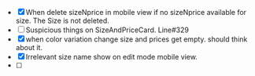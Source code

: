 - [x] When delete sizeNprice in mobile view if no sizeNprice available for size. The
	Size is not deleted.
- [ ] Suspicious things on SizeAndPriceCard. Line#329
- [x] when color variation change size and prices get empty. should think about it.
- [x] Irrelevant size name show on edit mode mobile view.
- [ ] 

